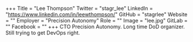 +++
Title = "Lee Thompson"
Twitter = "stagr_lee"
LinkedIn = "https://www.linkedin.com/in/leewthompson/"
GitHub = "stagrlee"
Website = ""
Employer = "Precision Autonomy"
Role = ""
Image = "lee.jpg"
GitLab = ""
Facebook = ""
+++
CTO Precision Autonomy.  Long time DoD organizer.  Still trying to get DevOps right.